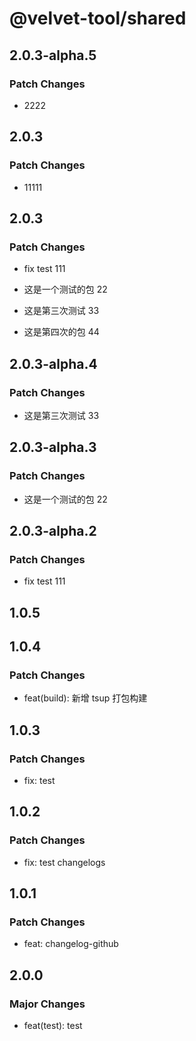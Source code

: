 # @velvet-tool/shared

## 2.0.3-alpha.5

### Patch Changes

- 2222

## 2.0.3

### Patch Changes

- 11111

## 2.0.3

### Patch Changes

- fix test 111

- 这是一个测试的包 22

- 这是第三次测试 33

- 这是第四次的包 44

## 2.0.3-alpha.4

### Patch Changes

- 这是第三次测试 33

## 2.0.3-alpha.3

### Patch Changes

- 这是一个测试的包 22

## 2.0.3-alpha.2

### Patch Changes

- fix test 111

## 1.0.5

## 1.0.4

### Patch Changes

- feat(build): 新增 tsup 打包构建

## 1.0.3

### Patch Changes

- fix: test

## 1.0.2

### Patch Changes

- fix: test changelogs

## 1.0.1

### Patch Changes

- feat: changelog-github

## 2.0.0

### Major Changes

- feat(test): test
